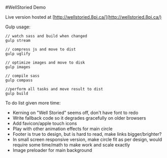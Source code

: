 #WellStoried Demo

Live version hosted at [http://wellstoried.8pi.ca/](http://wellstoried.8pi.ca/)


Gulp usage: 

```
// watch sass and build when changed
gulp stream

// compress js and move to dist
gulp uglify

// optimize images and move to disk
gulp images

// compile sass
gulp compass

//perform all tasks and move result to dist
gulp build
```

To do list given more time:

* Kerning on "Well Storied" seems off, don't have font to redo
* Write fallback code so it degrades gracefully on older browsers
* Add favicon/apple touch icons
* Play with other animation effects for main circle
* Footer is true to design, but is hard to read, make links bigger/brighter?
* In small screen responsive version, make circle fit as per design, would require some time/math to make work and scale exactly
* Image preloader for main background
